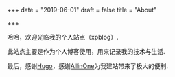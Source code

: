 +++
date = "2019-06-01"
draft = false
title = "About"

+++

哈哈，欢迎光临我的个人站点（xpblog）. 

此站点主要是作为个人博客使用，用来记录我的技术与生活. 

最后，感谢[Hugo](http://gohugo.io)，感谢[AllinOne](http://github.com/orianna-zzo/AllinOne)为我建站带来了极大的便利. 



